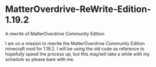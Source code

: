 # MatterOverdrive-ReWrite-Edition-1.19.2
A rewrite of MatterOverdrive Community Edition

I am on a mission to rewrite the MatterOverdrive Community Edition minecraft mod for 1.19.2.
I will be using the old code as reference to hopefully speed the process up, but this may/will take a while with my schedule so please bare with me.
